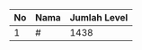 | No | Nama            | Jumlah Level |
|----|-----------------|--------------|
| 1  | #    |    1438        |
